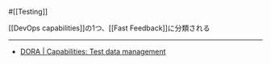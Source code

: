 #[[Testing]]

[[DevOps capabilities]]の1つ、[[Fast Feedback]]に分類される

---

- [DORA | Capabilities: Test data management](https://dora.dev/capabilities/test-data-management/)